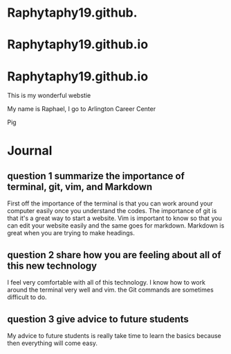 # Raphytaphy19.github.
# Raphytaphy19.github.io
# Raphytaphy19.github.io
This is my wonderful webstie

My name is Raphael, I go to Arlington Career Center

Pig

# Journal

## question 1 summarize the importance of terminal, git, vim, and Markdown

First off the importance of the terminal is that you can work around your computer easily once you understand the codes. The importance of git is that it's a great way to start a website. Vim is important to know so that you can edit your website easily and the same goes for markdown. Markdown is great when you are trying to make headings.

## question 2 share how you are feeling about all of this new technology

I feel very comfortable with all of this technology. I know how to work around the terminal very well and vim. the Git commands are sometimes difficult to do.

## question 3 give advice to future students 

My advice to future students is really take time to learn the basics because then everything will come easy.
